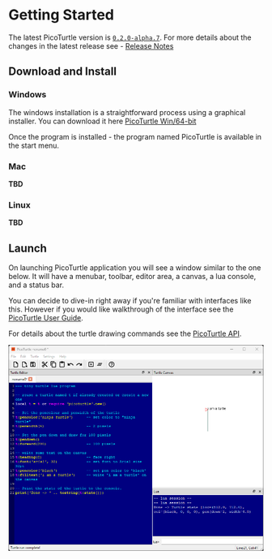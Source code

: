 # Getting Started

The latest PicoTurtle version is [`0.2.0-alpha.7`](https://github.com/abhishekmishra/picoturtle/releases/tag/v0.2.0-alpha.7). For more details about the changes in the latest release see - [Release Notes](CHANGELOG.md)

## Download and Install

### Windows

The windows installation is a straightforward process using a graphical installer. You can download it here [PicoTurtle Win/64-bit](https://github.com/abhishekmishra/picoturtle/releases/download/v0.2.0-alpha.7/picoturtle-0.2.0-win64.exe)

Once the program is installed - the program named PicoTurtle is available in the start menu.

### Mac

__TBD__

### Linux

__TBD__


## Launch

On launching PicoTurtle application you will see a window similar to the one below. It will have a menubar, toolbar, editor area, a canvas, a lua console, and a status bar.

You can decide to dive-in right away if you're familiar with interfaces like this. However if you would like walkthrough of the interface see the [PicoTurtle User Guide](userguide.md).

For details about the turtle drawing commands see the [PicoTurtle API](api.md).

![Screenshot on Win11/64-bit](./images/pt-ss-default-win11-v0_2_0.png)
